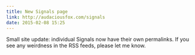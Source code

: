 ```yaml
---
title: New Signals page
link: http://audaciousfox.com/signals
date: 2015-02-08 15:25
---
```

Small site update: individual Signals now have their own permalinks. If you see any weirdness in the RSS feeds, please let me know. 